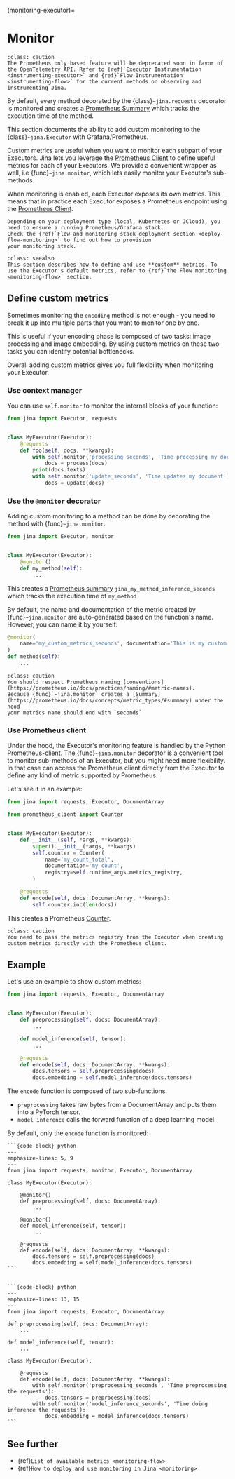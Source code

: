 (monitoring-executor)=
# Monitor

```{admonition} Deprecated
:class: caution
The Prometheus only based feature will be deprecated soon in favor of the OpenTelemetry API. Refer to {ref}`Executor Instrumentation <instrumenting-executor>` and {ref}`Flow Instrumentation <instrumenting-flow>` for the current methods on observing and instrumenting Jina.
```

By default, every method decorated by the {class}`~jina.requests` decorator is monitored and creates a
[Prometheus Summary](https://prometheus.io/docs/concepts/metric_types/#summary) which tracks the execution time of 
the method.

This section documents the ability to add custom monitoring to the {class}`~jina.Executor` with Grafana/Prometheus.

Custom metrics are useful when you want to monitor each subpart of your Executors. Jina lets you leverage
the [Prometheus Client](https://github.com/prometheus/client_python) to define useful metrics 
for each of your Executors. We provide a convenient wrapper as well, i.e {func}`~jina.monitor`, which lets easily monitor
your Executor's sub-methods. 

When monitoring is enabled, each Executor exposes its 
own metrics. This means that in practice each Executor exposes a Prometheus endpoint using the [Prometheus Client](https://github.com/prometheus/client_python).

```{hint}
Depending on your deployment type (local, Kubernetes or JCloud), you need to ensure a running Prometheus/Grafana stack.
Check the {ref}`Flow and monitoring stack deployment section <deploy-flow-monitoring>` to find out how to provision 
your monitoring stack.
```

```{admonition} Full detail on monitoring
:class: seealso
This section describes how to define and use **custom** metrics. To use the Executor's default metrics, refer to {ref}`the Flow monitoring <monitoring-flow>` section.
```


## Define custom metrics

Sometimes monitoring the `encoding` method is not enough - you need to break it up into multiple parts that you want to 
monitor one by one.

This is useful if your encoding phase is composed of two tasks: image processing and
image embedding. By using custom metrics on these two tasks you can identify potential bottlenecks.

Overall adding custom metrics gives you full flexibility when monitoring your Executor.

### Use context manager

You can use `self.monitor` to monitor the internal blocks of your function:

```python
from jina import Executor, requests


class MyExecutor(Executor):
    @requests
    def foo(self, docs, **kwargs):
        with self.monitor('processing_seconds', 'Time processing my document'):
            docs = process(docs)
        print(docs.texts)
        with self.monitor('update_seconds', 'Time updates my document'):
            docs = update(docs)
```


### Use the `@monitor` decorator

Adding custom monitoring to a method can be done by decorating the method with {func}`~jina.monitor`.

```python
from jina import Executor, monitor


class MyExecutor(Executor):
    @monitor()
    def my_method(self):
        ...
```

This creates a [Prometheus summary](https://prometheus.io/docs/concepts/metric_types/#summary)
`jina_my_method_inference_seconds` which tracks the execution time of `my_method`

By default, the name and documentation of the metric created by {func}`~jina.monitor` are auto-generated based on the function's name. 
However, you can name it by yourself:

```python
@monitor(
    name='my_custom_metrics_seconds', documentation='This is my custom documentation'
)
def method(self):
    ...
```

````{admonition} respect Prometheus naming
:class: caution
You should respect Prometheus naming [conventions](https://prometheus.io/docs/practices/naming/#metric-names). 
Because {func}`~jina.monitor` creates a [Summary](https://prometheus.io/docs/concepts/metric_types/#summary) under the hood
your metrics name should end with `seconds`
````

### Use Prometheus client

Under the hood, the Executor's monitoring feature is handled by the 
Python [Prometheus-client](https://github.com/prometheus/client_python). The {func}`~jina.monitor` decorator is a convenient tool
to monitor sub-methods of an Executor, but you might need more flexibility. In that case can access the Prometheus
client directly from the Executor to define any kind of metric supported by Prometheus.

Let's see it in an example:


```python
from jina import requests, Executor, DocumentArray

from prometheus_client import Counter


class MyExecutor(Executor):
    def __init__(self, *args, **kwargs):
        super().__init__(*args, **kwargs)
        self.counter = Counter(
            name='my_count_total',
            documentation='my count',
            registry=self.runtime_args.metrics_registry,
        )

    @requests
    def encode(self, docs: DocumentArray, **kwargs):
        self.counter.inc(len(docs))
```

This creates a Prometheus [Counter](https://prometheus.io/docs/concepts/metric_types/#counter). 

````{admonition} Directly using the Prometheus client
:class: caution
You need to pass the metrics registry from the Executor when creating custom metrics directly with the Prometheus client.
````


## Example

Let's use an example to show custom metrics:

```python
from jina import requests, Executor, DocumentArray


class MyExecutor(Executor):
    def preprocessing(self, docs: DocumentArray):
        ...

    def model_inference(self, tensor):
        ...

    @requests
    def encode(self, docs: DocumentArray, **kwargs):
        docs.tensors = self.preprocessing(docs)
        docs.embedding = self.model_inference(docs.tensors)
```

The `encode` function is composed of two sub-functions.
* `preprocessing` takes raw bytes from a DocumentArray and puts them into a PyTorch tensor. 
* `model inference` calls the forward function of a deep learning model.

By default, only the `encode` function is monitored:

````{tab} Decorator
```{code-block} python
---
emphasize-lines: 5, 9
---
from jina import requests, monitor, Executor, DocumentArray

class MyExecutor(Executor):

    @monitor()
    def preprocessing(self, docs: DocumentArray):
        ...

    @monitor()
    def model_inference(self, tensor):
        ...

    @requests
    def encode(self, docs: DocumentArray, **kwargs):
        docs.tensors = self.preprocessing(docs)
        docs.embedding = self.model_inference(docs.tensors)
```
````

````{tab} Context manager

```{code-block} python
---
emphasize-lines: 13, 15
---
from jina import requests, Executor, DocumentArray

def preprocessing(self, docs: DocumentArray):
    ...

def model_inference(self, tensor):
    ...

class MyExecutor(Executor):

    @requests
    def encode(self, docs: DocumentArray, **kwargs):
        with self.monitor('preprocessing_seconds', 'Time preprocessing the requests'):
            docs.tensors = preprocessing(docs)
        with self.monitor('model_inference_seconds', 'Time doing inference the requests'):
            docs.embedding = model_inference(docs.tensors)
```
````


## See further

- {ref}`List of available metrics <monitoring-flow>`
- {ref}`How to deploy and use monitoring in Jina <monitoring>`
